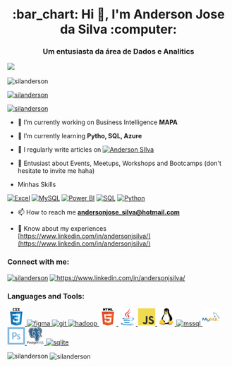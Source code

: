 <h1 align="center">:bar_chart: Hi 👋, I'm Anderson Jose da Silva :computer: </h1>
<h3 align="center">Um entusiasta da área de Dados e Analitics</h3>


<img src="https://user-images.githubusercontent.com/56661953/186473389-65c8dc52-af00-4480-8afd-9f50f94199dc.png" width="700px" />


<p align="left"> <img src="https://komarev.com/ghpvc/?username=silanderson&label=Profile%20views&color=0e75b6&style=flat" alt="silanderson" /> </p>

<p align="left"> <a href="https://github.com/ryo-ma/github-profile-trophy"><img src="https://github-profile-trophy.vercel.app/?username=silanderson" alt="silanderson" /></a> </p>

<p align="left"> <a href="https://twitter.com/silanderson" target="blank"><img src="https://img.shields.io/twitter/follow/silanderson?logo=twitter&style=for-the-badge" alt="silanderson" /></a> </p>

- 🔭 I’m currently working on Business Intelligence **MAPA**

- 🌱 I’m currently learning **Pytho, SQL, Azure**

- 📝 I regularly write articles on [![Anderson SIlva](https://img.shields.io/badge/AndersonJSilva-0077B5?style=for-the-badge&logo=linkedin&logoColor=white)](https://lnkd.in/dVaJv6he)
- 💜</g-emoji> Entusiast about Events, Meetups, Workshops and Bootcamps (don't hesitate to invite me haha)

- Minhas Skills </h3>
<p dir="auto"><a target="_blank" rel="noopener noreferrer" href="https://camo.githubusercontent.com/890904a688ecd46a273f0a19c32721ccd49d6e9fab9f3900369e95e17f2f24e1/68747470733a2f2f696d672e736869656c64732e696f2f62616467652f4d6963726f736f66745f457863656c2d3231373334363f7374796c653d666f722d7468652d6261646765266c6f676f3d6d6963726f736f66742d657863656c266c6f676f436f6c6f723d7768697465"><img src="https://camo.githubusercontent.com/890904a688ecd46a273f0a19c32721ccd49d6e9fab9f3900369e95e17f2f24e1/68747470733a2f2f696d672e736869656c64732e696f2f62616467652f4d6963726f736f66745f457863656c2d3231373334363f7374796c653d666f722d7468652d6261646765266c6f676f3d6d6963726f736f66742d657863656c266c6f676f436f6c6f723d7768697465" alt="Excel" data-canonical-src="https://img.shields.io/badge/Microsoft_Excel-217346?style=for-the-badge&amp;logo=microsoft-excel&amp;logoColor=white" style="max-width: 100%;"></a>
<a target="_blank" rel="noopener noreferrer" href="https://camo.githubusercontent.com/bd16a09c0ea9b0b7ee8766d187db73f61d5ec35a3c5499119b4d3003c1ee546a/68747470733a2f2f696d672e736869656c64732e696f2f62616467652f2d4d7953514c2d3333333333333f7374796c653d666c6174266c6f676f3d6d7973716c"><img src="https://camo.githubusercontent.com/bd16a09c0ea9b0b7ee8766d187db73f61d5ec35a3c5499119b4d3003c1ee546a/68747470733a2f2f696d672e736869656c64732e696f2f62616467652f2d4d7953514c2d3333333333333f7374796c653d666c6174266c6f676f3d6d7973716c" alt="MySQL" data-canonical-src="https://img.shields.io/badge/-MySQL-333333?style=flat&amp;logo=mysql" style="max-width: 100%;"></a>
<a target="_blank" rel="noopener noreferrer" href="https://camo.githubusercontent.com/53b1030248fd0f64a5b70e56819acd0c8caadcd302335cbf0e4367a6c1603b65/68747470733a2f2f696d672e736869656c64732e696f2f62616467652f506f77657242492d4632433831313f7374796c653d666f722d7468652d6261646765266c6f676f3d506f7765722532304249266c6f676f436f6c6f723d7768697465"><img src="https://camo.githubusercontent.com/53b1030248fd0f64a5b70e56819acd0c8caadcd302335cbf0e4367a6c1603b65/68747470733a2f2f696d672e736869656c64732e696f2f62616467652f506f77657242492d4632433831313f7374796c653d666f722d7468652d6261646765266c6f676f3d506f7765722532304249266c6f676f436f6c6f723d7768697465" alt="Power BI" data-canonical-src="https://img.shields.io/badge/PowerBI-F2C811?style=for-the-badge&amp;logo=Power%20BI&amp;logoColor=white" style="max-width: 100%;"></a>
<a target="_blank" rel="noopener noreferrer" href="https://camo.githubusercontent.com/154b109392c658875e8ae5fd94e79ab62f82341149424efc8eb0c1e59821725a/68747470733a2f2f696d672e736869656c64732e696f2f62616467652f4d6963726f736f66745f53514c5f5365727665722d4343323932373f7374796c653d666f722d7468652d6261646765266c6f676f3d6d6963726f736f66742d73716c2d736572766572266c6f676f436f6c6f723d7768697465"><img src="https://camo.githubusercontent.com/154b109392c658875e8ae5fd94e79ab62f82341149424efc8eb0c1e59821725a/68747470733a2f2f696d672e736869656c64732e696f2f62616467652f4d6963726f736f66745f53514c5f5365727665722d4343323932373f7374796c653d666f722d7468652d6261646765266c6f676f3d6d6963726f736f66742d73716c2d736572766572266c6f676f436f6c6f723d7768697465" alt="SQL" data-canonical-src="https://img.shields.io/badge/Microsoft_SQL_Server-CC2927?style=for-the-badge&amp;logo=microsoft-sql-server&amp;logoColor=white" style="max-width: 100%;"></a>
<a target="_blank" rel="noopener noreferrer" href="https://camo.githubusercontent.com/94be0a2e5be142925615e5821d97137a930d08fc154962ce43860f1957e6661e/68747470733a2f2f696d672e736869656c64732e696f2f62616467652f507974686f6e2d3337373641423f7374796c653d666f722d7468652d6261646765266c6f676f3d707974686f6e266c6f676f436f6c6f723d7768697465"><img src="https://camo.githubusercontent.com/94be0a2e5be142925615e5821d97137a930d08fc154962ce43860f1957e6661e/68747470733a2f2f696d672e736869656c64732e696f2f62616467652f507974686f6e2d3337373641423f7374796c653d666f722d7468652d6261646765266c6f676f3d707974686f6e266c6f676f436f6c6f723d7768697465" alt="Python" data-canonical-src="https://img.shields.io/badge/Python-3776AB?style=for-the-badge&amp;logo=python&amp;logoColor=white" style="max-width: 100%;"></a></p>

- 📫 How to reach me **andersonjose_silva@hotmail.com**

- 📄 Know about my experiences [https://www.linkedin.com/in/andersonjsilva/](https://www.linkedin.com/in/andersonjsilva/)

<h3 align="left">Connect with me:</h3>
<p align="left">
<a href="https://twitter.com/silanderson" target="blank"><img align="center" src="https://raw.githubusercontent.com/rahuldkjain/github-profile-readme-generator/master/src/images/icons/Social/twitter.svg" alt="silanderson" height="30" width="40" /></a>
<a href="https://linkedin.com/in/https://www.linkedin.com/in/andersonjsilva/" target="blank"><img align="center" src="https://raw.githubusercontent.com/rahuldkjain/github-profile-readme-generator/master/src/images/icons/Social/linked-in-alt.svg" alt="https://www.linkedin.com/in/andersonjsilva/" height="30" width="40" /></a>
</p>

<h3 align="left">Languages and Tools:</h3>
<p align="left"> <a href="https://www.w3schools.com/css/" target="_blank" rel="noreferrer"> <img src="https://raw.githubusercontent.com/devicons/devicon/master/icons/css3/css3-original-wordmark.svg" alt="css3" width="40" height="40"/> </a> <a href="https://www.figma.com/" target="_blank" rel="noreferrer"> <img src="https://www.vectorlogo.zone/logos/figma/figma-icon.svg" alt="figma" width="40" height="40"/> </a> <a href="https://git-scm.com/" target="_blank" rel="noreferrer"> <img src="https://www.vectorlogo.zone/logos/git-scm/git-scm-icon.svg" alt="git" width="40" height="40"/> </a> <a href="https://hadoop.apache.org/" target="_blank" rel="noreferrer"> <img src="https://www.vectorlogo.zone/logos/apache_hadoop/apache_hadoop-icon.svg" alt="hadoop" width="40" height="40"/> </a> <a href="https://www.w3.org/html/" target="_blank" rel="noreferrer"> <img src="https://raw.githubusercontent.com/devicons/devicon/master/icons/html5/html5-original-wordmark.svg" alt="html5" width="40" height="40"/> </a> <a href="https://www.java.com" target="_blank" rel="noreferrer"> <img src="https://raw.githubusercontent.com/devicons/devicon/master/icons/java/java-original.svg" alt="java" width="40" height="40"/> </a> <a href="https://developer.mozilla.org/en-US/docs/Web/JavaScript" target="_blank" rel="noreferrer"> <img src="https://raw.githubusercontent.com/devicons/devicon/master/icons/javascript/javascript-original.svg" alt="javascript" width="40" height="40"/> </a> <a href="https://www.linux.org/" target="_blank" rel="noreferrer"> <img src="https://raw.githubusercontent.com/devicons/devicon/master/icons/linux/linux-original.svg" alt="linux" width="40" height="40"/> </a> <a href="https://www.microsoft.com/en-us/sql-server" target="_blank" rel="noreferrer"> <img src="https://www.svgrepo.com/show/303229/microsoft-sql-server-logo.svg" alt="mssql" width="40" height="40"/> </a> <a href="https://www.mysql.com/" target="_blank" rel="noreferrer"> <img src="https://raw.githubusercontent.com/devicons/devicon/master/icons/mysql/mysql-original-wordmark.svg" alt="mysql" width="40" height="40"/> </a> <a href="https://www.photoshop.com/en" target="_blank" rel="noreferrer"> <img src="https://raw.githubusercontent.com/devicons/devicon/master/icons/photoshop/photoshop-line.svg" alt="photoshop" width="40" height="40"/> </a> <a href="https://www.postgresql.org" target="_blank" rel="noreferrer"> <img src="https://raw.githubusercontent.com/devicons/devicon/master/icons/postgresql/postgresql-original-wordmark.svg" alt="postgresql" width="40" height="40"/> </a> <a href="https://www.sqlite.org/" target="_blank" rel="noreferrer"> <img src="https://www.vectorlogo.zone/logos/sqlite/sqlite-icon.svg" alt="sqlite" width="40" height="40"/> </a> </p>

<p><img align="left" src="https://github-readme-stats.vercel.app/api/top-langs?username=silanderson&show_icons=true&locale=en&layout=compact" alt="silanderson" /></p>

<p>&nbsp;<img align="center" src="https://github-readme-stats.vercel.app/api?username=silanderson&show_icons=true&locale=en" alt="silanderson" /></p>
